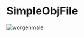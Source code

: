 ﻿# SimpleObjFile
![worgenmale](https://github.com/bitzhuwei/CSharpGL/blob/master/Demos/SimpleObjFile/worgenmale.png?raw=true)
